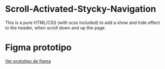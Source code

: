# Scroll-Activated-Stycky-Navigation
This is a pure HTML/CSS (with scss included) to add a show and hide effect to the header, when scroll down and up the page. 

# Figma prototipo
[Ver prototipo de figma](https://www.figma.com/file/RgxCmRmttjlAl0yf8tnRXj/Untitled?node-id=0%3A1)
